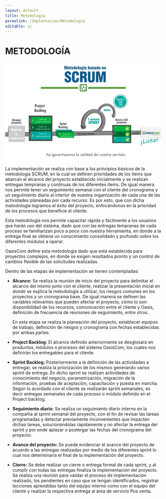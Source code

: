 ```yaml
---
layout: default
title: Metodología
permalink: /Implantacion/Metodologia
editable: si
---
```


# METODOLOGÍA

![](implementacion.png)

La implementación se realiza con base a los principios básicos de la metodología SCRUM, en la cual se definen prioridades de los ítems que abarcan el alcance del proyecto establecido inicialmente y se realizan entregas tempranas y continuas de los diferentes ítems. De igual manera nos permite tener un seguimiento semanal con el cliente del cronograma y un seguimiento diario al interior de nuestra organización de cada una de las actividades planeadas por cada recurso. Es por esto, que con dicha metodología logramos el éxito del proyecto, enfocándonos en la prioridad de los procesos que beneficie al cliente.  

Esta metodología nos permite capacitar rápida y fácilmente a los usuarios que harán uso del sistema, dado que con las entregas tempranas de cada proceso se familiarizan poco a poco con nuestra herramienta, en donde a la entrega final se obtiene un conocimiento consolidado y profundo sobre los diferentes módulos a operar.  

OasisCom define esta metodología dado que está establecida para proyectos complejos, en donde se exigen resultados pronto y un control de cambios flexible de las solicitudes realizadas.  

Dentro de las etapas de implementación se tienen contempladas:  

* **Alcance:** Se realiza la reunión de inicio del proyecto para delimitar el alcance del mismo junto con el cliente, realizar la presentación inicial en donde se explica la metodología a utilizar, los riesgos comunes en los proyectos y un cronograma base. De igual manera se definen las variables relevantes que pueden afectar el proyecto, cómo lo son: disponibilidad de los recursos, comunicación entre el cliente y Oasis, definición de frecuencia de reuniones de seguimiento, entre otros.  

	En esta etapa se realiza la planeación del proyecto, establecer equipos de trabajo,  definición de riesgos y cronograma con fechas establecidas por ambas partes.  

* **Project Backlog:** El alcance definido anteriormente se desglosará en productos, módulos o procesos del sistema OasisCom, los cuales nos definirán los entregables para el cliente.  

* **Sprint Backlog:** Posteriormente a la definición de las actividades a entregar, se realiza la priorización de los mismos generando varios sprint de entrega. En dicho sprint se realizan actividades de conocimiento del negocio, parametrización, migración de la información, pruebas de aceptación, capacitación y puesta en marcha. Según lo acordado con el cliente se realizarán sprint semanales, es decir entregas semanales de cada proceso o módulo definido en el Project backlog.  

* **Seguimiento diario:** Se realiza un seguimiento diario interno en la compañía al sprint semanal del proyecto, con el fin de revisar las tareas programadas y detectar previamente inconvenientes que impacten dichas tareas, solucionándolas rápidamente y no afectar la entrega del sprint y por ende aplazar o postergar las fechas del cronograma del proyecto.  

* **Avance del proyecto:** Se puede evidenciar el avance del proyecto de acuerdo a las entregas realizadas por medio de los diferentes sprint lo cual nos determinaría el final de la implementación del proyecto.  

* **Cierre:** Se debe realizar un cierre o entrega formal de cada sprint, y al cumplir con todas las entregas finaliza la implementación del proyecto. Se realiza una reunión para validar el proceso de implementación realizado, los pendientes en caso que se tengan identificados, registrar lecciones aprendidas tanto del equipo interno como con el equipo del cliente y realizar la respectiva entrega al área de servicio Pos venta.  



